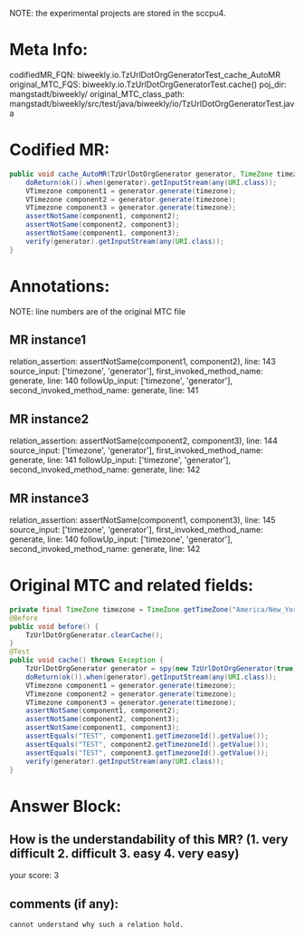 NOTE: the experimental projects are stored in the sccpu4.

# Meta Info:
codifiedMR_FQN:
biweekly.io.TzUrlDotOrgGeneratorTest_cache_AutoMR
original_MTC_FQS:
biweekly.io.TzUrlDotOrgGeneratorTest.cache()
poj_dir:
mangstadt/biweekly/
original_MTC_class_path:
mangstadt/biweekly/src/test/java/biweekly/io/TzUrlDotOrgGeneratorTest.java

# Codified MR:
```java
public void cache_AutoMR(TzUrlDotOrgGenerator generator, TimeZone timezone) throws Exception {
    doReturn(ok()).when(generator).getInputStream(any(URI.class));
    VTimezone component1 = generator.generate(timezone);
    VTimezone component2 = generator.generate(timezone);
    VTimezone component3 = generator.generate(timezone);
    assertNotSame(component1, component2);
    assertNotSame(component2, component3);
    assertNotSame(component1, component3);
    verify(generator).getInputStream(any(URI.class));
}
```

# Annotations:
NOTE: line numbers are of the original MTC file
## MR instance1
relation_assertion: assertNotSame(component1, component2), line: 143 
source_input: ['timezone', 'generator'], first_invoked_method_name: generate, line: 140 
followUp_input: ['timezone', 'generator'], second_invoked_method_name: generate, line: 141 
## MR instance2
relation_assertion: assertNotSame(component2, component3), line: 144 
source_input: ['timezone', 'generator'], first_invoked_method_name: generate, line: 141 
followUp_input: ['timezone', 'generator'], second_invoked_method_name: generate, line: 142 
## MR instance3
relation_assertion: assertNotSame(component1, component3), line: 145 
source_input: ['timezone', 'generator'], first_invoked_method_name: generate, line: 140 
followUp_input: ['timezone', 'generator'], second_invoked_method_name: generate, line: 142 


# Original MTC and related fields:
```java
private final TimeZone timezone = TimeZone.getTimeZone("America/New_York");
@Before
public void before() {
    TzUrlDotOrgGenerator.clearCache();
}
@Test
public void cache() throws Exception {
    TzUrlDotOrgGenerator generator = spy(new TzUrlDotOrgGenerator(true));
    doReturn(ok()).when(generator).getInputStream(any(URI.class));
    VTimezone component1 = generator.generate(timezone);
    VTimezone component2 = generator.generate(timezone);
    VTimezone component3 = generator.generate(timezone);
    assertNotSame(component1, component2);
    assertNotSame(component2, component3);
    assertNotSame(component1, component3);
    assertEquals("TEST", component1.getTimezoneId().getValue());
    assertEquals("TEST", component2.getTimezoneId().getValue());
    assertEquals("TEST", component3.getTimezoneId().getValue());
    verify(generator).getInputStream(any(URI.class));
}

```


# Answer Block: 
## How is the understandability of this MR? (1. very difficult 2. difficult 3. easy 4. very easy)
your score: 3
 
## comments (if any): 
```txt
cannot understand why such a relation hold.
```
